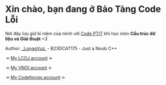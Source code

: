 # Xin chào, bạn đang ở Bảo Tàng Code Lỗi 

Nơi đây lưu giữ kỉ niệm của mình với [Code PTIT](code.ptit.edu.vn) khi học môn **Cấu trúc dữ liệu và Giải thuật** <3

Author: [_LonggVuz.](https://web.facebook.com/longgvuz/) - B23DCAT175 - Just a Noob C++

-> [My LCOJ account](https://luyencode.net/user/vudinhlong) <-

-> [My VNOI account](https://oj.vnoi.info/user/vudinhlong) <-

-> [My Codeforces account](https://codeforces.com/profile/vudinhlongg) <-
